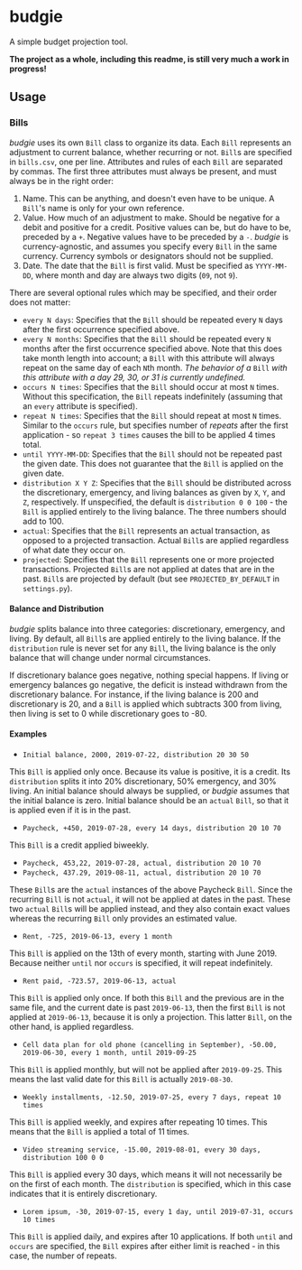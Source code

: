 # budgie

A simple budget projection tool.

**The project as a whole, including this readme, is still very much a work in progress!**

## Usage

### Bills

*budgie* uses its own `Bill` class to organize its data.
Each `Bill` represents an adjustment to current balance, whether recurring or not.
`Bill`s are specified in `bills.csv`, one per line.
Attributes and rules of each `Bill` are separated by commas.
The first three attributes must always be present, and must always be in the right order:
1. Name.
This can be anything, and doesn't even have to be unique.
A `Bill`'s name is only for your own reference.
2. Value.
How much of an adjustment to make.
Should be negative for a debit and positive for a credit.
Positive values can be, but do have to be, preceded by a `+`.
Negative values have to be preceded by a `-`.
*budgie* is currency-agnostic, and assumes you specify every `Bill` in the same currency.
Currency symbols or designators should not be supplied.
3. Date.
The date that the `Bill` is first valid.
Must be specified as `YYYY-MM-DD`, where month and day are always two digits (`09`, not `9`).

There are several optional rules which may be specified, and their order does not matter:
* `every N days`:
Specifies that the `Bill` should be repeated every `N` days after the first occurrence specified above.
* `every N months`:
Specifies that the `Bill` should be repeated every `N` months after the first occurrence specified above.
Note that this does take month length into account; a `Bill` with this attribute will always repeat on the same day of each `N`th month.
*The behavior of a* `Bill` *with this attribute with a day 29, 30, or 31 is currently undefined.*
* `occurs N times`:
Specifies that the `Bill` should occur at most `N` times.
Without this specification, the `Bill` repeats indefinitely (assuming that an `every` attribute is specified).
* `repeat N times`:
Specifies that the `Bill` should repeat at most `N` times.
Similar to the `occurs` rule, but specifies number of *repeats* after the first application - so `repeat 3 times` causes the bill to be applied 4 times total.
* `until YYYY-MM-DD`:
Specifies that the `Bill` should not be repeated past the given date.
This does not guarantee that the `Bill` is applied on the given date.
* `distribution X Y Z`:
Specifies that the `Bill` should be distributed across the discretionary, emergency, and living balances as given by `X`, `Y`, and `Z`, respectively.
If unspecified, the default is `distribution 0 0 100` - the `Bill` is applied entirely to the living balance.
The three numbers should add to 100.
* `actual`:
Specifies that the `Bill` represents an actual transaction, as opposed to a projected transaction.
Actual `Bill`s are applied regardless of what date they occur on.
* `projected`:
Specifies that the `Bill` represents one or more projected transactions.
Projected `Bill`s are not applied at dates that are in the past.
`Bill`s are projected by default (but see `PROJECTED_BY_DEFAULT` in `settings.py`).

#### Balance and Distribution

*budgie* splits balance into three categories: discretionary, emergency, and living.
By default, all `Bill`s are applied entirely to the living balance.
If the `distribution` rule is never set for any `Bill`, the living balance is the only balance that will change under normal circumstances.

If discretionary balance goes negative, nothing special happens.
If living or emergency balances go negative, the deficit is instead withdrawn from the discretionary balance.
For instance, if the living balance is 200 and discretionary is 20, and a `Bill` is applied which subtracts 300 from living,
then living is set to 0 while discretionary goes to -80.

#### Examples

* `Initial balance, 2000, 2019-07-22, distribution 20 30 50`

This `Bill` is applied only once.
Because its value is positive, it is a credit.
Its `distribution` splits it into 20% discretionary, 50% emergency, and 30% living.
An initial balance should always be supplied, or *budgie* assumes that the initial balance is zero.
Initial balance should be an `actual` `Bill`, so that it is applied even if it is in the past.

* `Paycheck, +450, 2019-07-28, every 14 days, distribution 20 10 70`

This `Bill` is a credit applied biweekly.

* `Paycheck, 453,22, 2019-07-28, actual, distribution 20 10 70`
* `Paycheck, 437.29, 2019-08-11, actual, distribution 20 10 70`

These `Bill`s are the `actual` instances of the above Paycheck `Bill`.
Since the recurring `Bill` is not `actual`, it will not be applied at dates in the past.
These two `actual` `Bill`s will be applied instead, and they also contain exact values whereas the recurring `Bill` only provides an estimated value.

* `Rent, -725, 2019-06-13, every 1 month`

This `Bill` is applied on the 13th of every month, starting with June 2019.
Because neither `until` nor `occurs` is specified, it will repeat indefinitely.

* `Rent paid, -723.57, 2019-06-13, actual`

This `Bill` is applied only once.
If both this `Bill` and the previous are in the same file, and the current date is past `2019-06-13`, then the first `Bill` is not applied at `2019-06-13`, because it is only a projection.
This latter `Bill`, on the other hand, is applied regardless.

* `Cell data plan for old phone (cancelling in September), -50.00, 2019-06-30, every 1 month, until 2019-09-25`

This `Bill` is applied monthly, but will not be applied after `2019-09-25`.
This means the last valid date for this `Bill` is actually `2019-08-30`.

* `Weekly installments, -12.50, 2019-07-25, every 7 days, repeat 10 times`

This `Bill` is applied weekly, and expires after repeating 10 times.
This means that the `Bill` is applied a total of 11 times.

* `Video streaming service, -15.00, 2019-08-01, every 30 days, distribution 100 0 0`

This `Bill` is applied every 30 days, which means it will not necessarily be on the first of each month.
The `distribution` is specified, which in this case indicates that it is entirely discretionary.

* `Lorem ipsum, -30, 2019-07-15, every 1 day, until 2019-07-31, occurs 10 times`

This `Bill` is applied daily, and expires after 10 applications.
If both `until` and `occurs` are specified, the `Bill` expires after either limit is reached - in this case, the number of repeats. 

